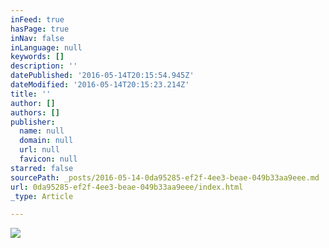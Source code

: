 ```yaml
---
inFeed: true
hasPage: true
inNav: false
inLanguage: null
keywords: []
description: ''
datePublished: '2016-05-14T20:15:54.945Z'
dateModified: '2016-05-14T20:15:23.214Z'
title: ''
author: []
authors: []
publisher:
  name: null
  domain: null
  url: null
  favicon: null
starred: false
sourcePath: _posts/2016-05-14-0da95285-ef2f-4ee3-beae-049b33aa9eee.md
url: 0da95285-ef2f-4ee3-beae-049b33aa9eee/index.html
_type: Article

---
```

![](https://the-grid-user-content.s3-us-west-2.amazonaws.com/1be0d295-695a-49ab-aad9-6bcbf260a8c7.jpg)